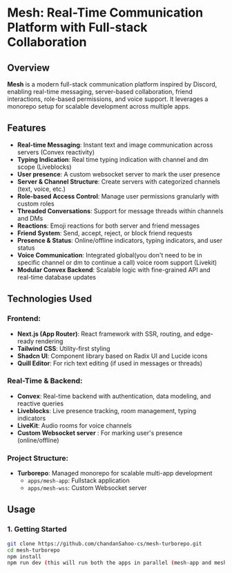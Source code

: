 # Mesh: Real-Time Communication Platform with Full-stack Collaboration

## Overview
**Mesh** is a modern full-stack communication platform inspired by Discord, enabling real-time messaging, server-based collaboration, friend interactions, role-based permissions, and voice support. It leverages a monorepo setup for scalable development across multiple apps.

## Features
- **Real-time Messaging**: Instant text and image communication across servers (Convex reactivity)
- **Typing Indication**: Real time typing indication with channel and dm scope (Liveblocks)
- **User presence**: A custom websocket server to mark the user presence 
- **Server & Channel Structure**: Create servers with categorized channels (text, voice, etc.)
- **Role-based Access Control**: Manage user permissions granularly with custom roles
- **Threaded Conversations**: Support for message threads within channels and DMs
- **Reactions**: Emoji reactions for both server and friend messages
- **Friend System**: Send, accept, reject, or block friend requests
- **Presence & Status**: Online/offline indicators, typing indicators, and user status
- **Voice Communication**: Integrated global(you don't need to be in specific channel or dm to continue a call) voice room support (Livekit)
- **Modular Convex Backend**: Scalable logic with fine-grained API and real-time database updates


## Technologies Used

### Frontend:
- **Next.js (App Router)**: React framework with SSR, routing, and edge-ready rendering
- **Tailwind CSS**: Utility-first styling
- **Shadcn UI**: Component library based on Radix UI and Lucide icons
- **Quill Editor**: For rich text editing (if used in messages or threads)

### Real-Time & Backend:
- **Convex**: Real-time backend with authentication, data modeling, and reactive queries
- **Liveblocks**: Live presence tracking, room management, typing indicators
- **LiveKit**: Audio rooms for voice channels
- **Custom Websocket server** : For marking user's presence (online/offline)

### Project Structure:
- **Turborepo**: Managed monorepo for scalable multi-app development
  - `apps/mesh-app`: Fullstack application
  - `apps/mesh-wss`: Custom Websocket server

## Usage

### 1. Getting Started
```bash
git clone https://github.com/chandanSahoo-cs/mesh-turborepo.git
cd mesh-turborepo
npm install
npm run dev (this will run both the apps in parallel (mesh-app and mesh-wss)
